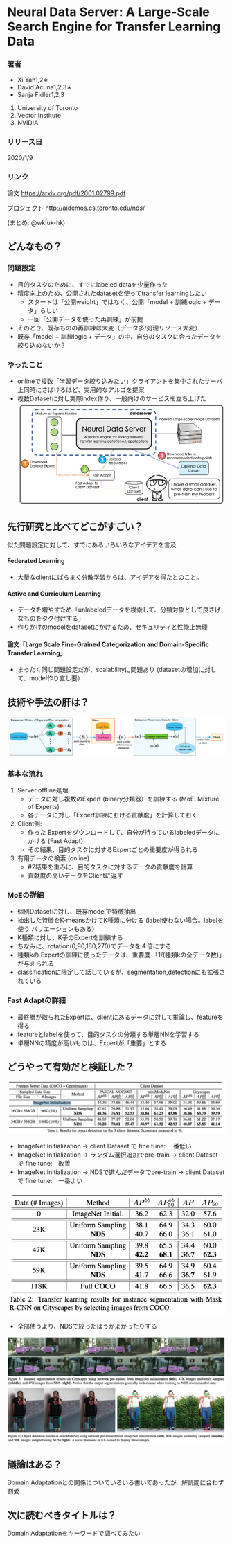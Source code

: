 # Neural Data Server: A Large-Scale Search Engine for Transfer Learning Data
 

 
### 著者
- Xi Yan1,2∗
- David Acuna1,2,3∗ 
- Sanja Fidler1,2,3

1. University of Toronto 
2. Vector Institute 
3. NVIDIA

### リリース日
2020/1/9

### リンク
論文
<https://arxiv.org/pdf/2001.02799.pdf>

プロジェクト
<http://aidemos.cs.toronto.edu/nds/>

(まとめ: @wkluk-hk)

## どんなもの？
### 問題設定
- 目的タスクのために、すでにlabeled dataを少量作った
- 精度向上のため、公開されたdatasetを使ってtransfer learningしたい
	- スタートは「公開weight」ではなく、公開「model + 訓練logic + データ」らしい
	- 一回「公開データを使った再訓練」が前提
- そのとき、既存ものの再訓練は大変（データ多/処理リソース大変）
- 既存「model + 訓練logic + データ」の中、自分のタスクに合ったデータを絞り込めないか？

### やったこと
- onlineで複数「学習データ絞り込みたい」クライアントを集中されたサーバ上同時にさばけるほど、実用的なアルゴを提案
- 複数Datasetに対し実際index作り、一般向けのサービスを立ち上げた
![図1](A.png)
  
## 先行研究と比べてどこがすごい？
似た問題設定に対して、すでにあるいろいろなアイデアを言及
#### Federated Learning
- 大量なclientにばらまく分散学習からは、アイデアを得たとのこと。

#### Active and Curriculum Learning
- データを増やすため「unlabeledデータを検索して、分類対象として良さげなものをタグ付けする」
- 作りかけのmodelをdatasetにかけるため、セキュリティと性能上無理


#### 論文「Large Scale Fine-Grained Categorization and Domain-Specific Transfer Learning」
- まったく同じ問題設定だが、scalabilityに問題あり (datasetの増加に対して、model作り直し要）


## 技術や手法の肝は？
![図2](B.png)

### 基本な流れ
1. Server offline処理
	- データに対し複数のExpert (binary分類器）を訓練する (MoE: Mixture of Experts)
	- 各データに対し「Expert訓練における貢献度」を計算しておく
2. Client側: 
	- 作った Expertをダウンロードして、自分が持っているlabeledデータにかける (Fast Adapt）
	- その結果、目的タスクに対するExpertごとの重要度が得られる
3. 有用データの検索 (online)
	-  #2結果を重みに、目的タスクに対するデータの貢献度を計算
	-  貢献度の高いデータをClientに返す

### MoEの詳細
- 個別Datasetに対し、既存modelで特徴抽出
- 抽出した特徴をK-meansかけてK種類に分ける (label使わない場合。labelを使う バリエーションもある）
- K種類に対し、K子のExpertを訓練する
- ちなみに、rotation(0,90,180,270)でデータを４倍にする
- 種類kの Expertの訓練に使ったデータは、重要度 「1/(種類kの全データ数)」が与えられる
- classificationに限定して話しているが、segmentation,detectionにも拡張されている 

### Fast Adaptの詳細
- 最終層が取られたExpertは、clientにあるデータに対して推論し、featureを得る
- featureとlabelを使って、目的タスクの分類する単層NNを学習する
- 単層NNの精度が高いものは、Expertが「重要」とする


## どうやって有効だと検証した？
![図3](D.png)

- ImageNet Initialization -> client Dataset で fine tune: 一番低い
- ImageNet Initialization -> ランダム選択追加でpre-train -> client Dataset で fine tune:　改善
- ImageNet Initialization -> NDSで選んだデータでpre-train -> client Dataset で fine tune:　一番よい

![図4](E.png)
- 全部使うより、NDSで絞ったほうがよかったりする

![図5](F.png)
		
## 議論はある？
Domain Adaptationとの関係についていろいろ書いてあったが…解読間に合わず割愛

## 次に読むべきタイトルは？
Domain Adaptationをキーワードで調べてみたい
